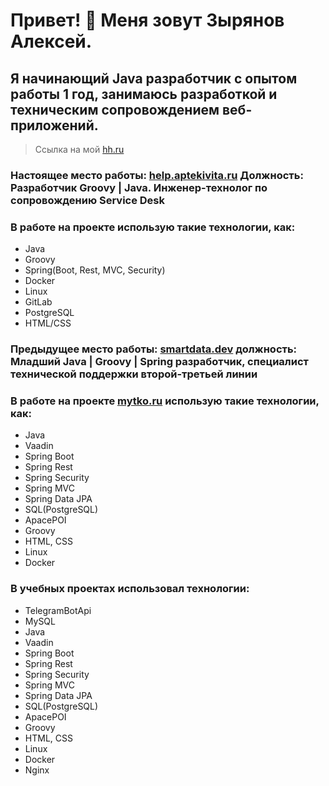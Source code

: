 # Привет! 👋 Меня зовут Зырянов Алексей.

## Я начинающий Java разработчик с опытом работы 1 год, занимаюсь разработкой и техническим сопровождением веб-приложений.

> Ссылка на мой [hh.ru](https://voronezh.hh.ru/applicant/resumes/view?resume=36ef83b6ff0c197c490039ed1f72467265747a)

### Настоящее место работы: [help.aptekivita.ru](https://help.aptekivita.ru/sd/) Должность: Разработчик Groovy | Java. Инженер-технолог по сопровождению Service Desk

### В работе на проекте использую такие технологии, как: 
* Java
* Groovy
* Spring(Boot, Rest, MVC, Security)
* Docker
* Linux
* GitLab
* PostgreSQL
* HTML/CSS

###  Предыдущее место работы: [smartdata.dev](https://www.smartdata.dev/) должность: Младший Java | Groovy | Spring разработчик, специалист технической поддержки второй-третьей линии

### В работе на проекте [mytko.ru](https://mytko.ru/) использую такие технологии, как:
- Java
- Vaadin
- Spring Boot
- Spring Rest
- Spring Security
- Spring MVC
- Spring Data JPA
- SQL(PostgreSQL)
- ApacePOI
- Groovy
- HTML, CSS
- Linux
- Docker

 ### В учебных проектах использовал технологии:
* TelegramBotApi
* MySQL
* Java
* Vaadin
* Spring Boot
* Spring Rest
* Spring Security
* Spring MVC
* Spring Data JPA
* SQL(PostgreSQL)
* ApacePOI
* Groovy
* HTML, CSS
* Linux
* Docker
* Nginx

<!--
**18cerf/18cerf** is a ✨ _special_ ✨ repository because its `README.md` (this file) appears on your GitHub profile.

Here are some ideas to get you started:

- 🔭 I’m currently working on ...
- 🌱 I’m currently learning ...
- 👯 I’m looking to collaborate on ...
- 🤔 I’m looking for help with ...
- 💬 Ask me about ...
- 📫 How to reach me: ...
- 😄 Pronouns: ...
- ⚡ Fun fact: ...
-->
